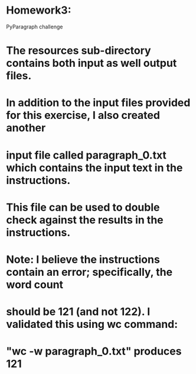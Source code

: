 #
# Homework3: 
PyParagraph challenge

#
# The resources sub-directory contains both input as well output files.
#
# In addition to the input files provided for this exercise, I also created another
#    input file called paragraph_0.txt which contains the input text in the instructions.
#    This file can be used to double check against the results in the instructions.
#
# Note: I believe the instructions contain an error; specifically, the word count
#    should be 121 (and not 122). I validated this using wc command:
#    "wc -w paragraph_0.txt" produces 121
# 